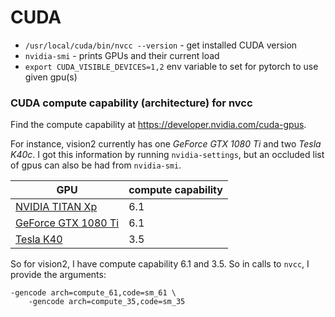 # CUDA

- `/usr/local/cuda/bin/nvcc --version` - get installed CUDA version
- `nvidia-smi` - prints GPUs and their current load
- `export CUDA_VISIBLE_DEVICES=1,2` env variable to set for pytorch to use given gpu(s)

### CUDA compute capability (architecture) for nvcc

Find the compute capability at https://developer.nvidia.com/cuda-gpus.

For instance, vision2 currently has one *GeForce GTX 1080 Ti* and two *Tesla K40c*. I got this information by running `nvidia-settings`, but an occluded list of gpus can also be had from `nvidia-smi`.

GPU | compute capability
--- | ---
[NVIDIA TITAN Xp](http://www.geforce.com/hardware/10series/titan-xp) | 6.1
[GeForce GTX 1080 Ti](http://www.geforce.com/hardware/10series/geforce-gtx-1080-ti) | 6.1
[Tesla K40](http://www.nvidia.com/object/personal-supercomputing.html) | 3.5

So for vision2, I have compute capability 6.1 and 3.5. So in calls to `nvcc`, I provide the arguments:
```
-gencode arch=compute_61,code=sm_61 \
	-gencode arch=compute_35,code=sm_35
```



<!--stackedit_data:
eyJoaXN0b3J5IjpbMTkxMTU4MTg4OCwtMTE3NzgzOTUxMywtMT
QyNzQ5MzQzOV19
-->